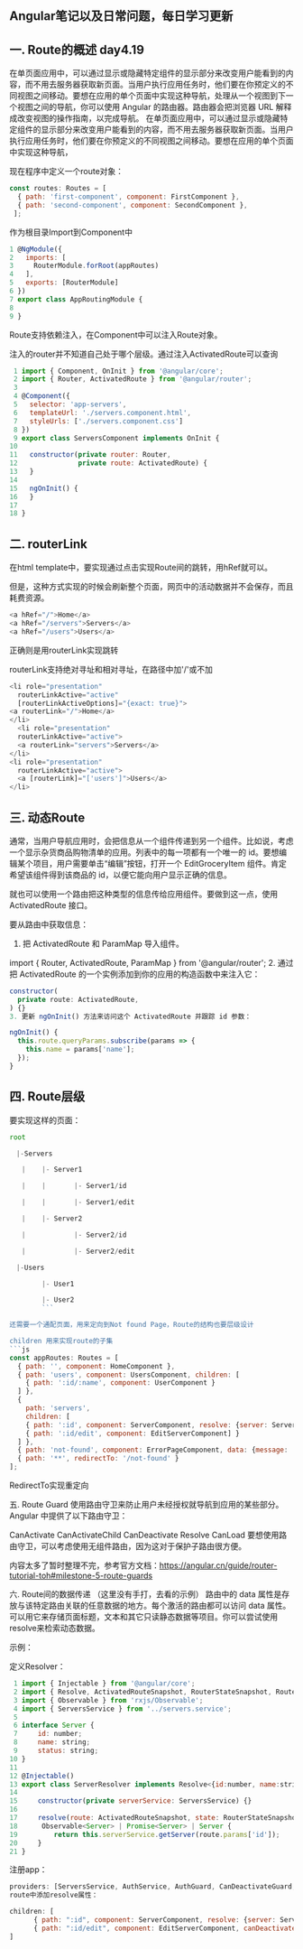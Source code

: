 ## Angular笔记以及日常问题，每日学习更新
## 一. Route的概述 day4.19
在单页面应用中，可以通过显示或隐藏特定组件的显示部分来改变用户能看到的内容，而不用去服务器获取新页面。当用户执行应用任务时，他们要在你预定义的不同视图之间移动。要想在应用的单个页面中实现这种导航，处理从一个视图到下一个视图之间的导航，你可以使用 Angular 的路由器。路由器会把浏览器 URL 解释成改变视图的操作指南，以完成导航。
在单页面应用中，可以通过显示或隐藏特定组件的显示部分来改变用户能看到的内容，而不用去服务器获取新页面。当用户执行应用任务时，他们要在你预定义的不同视图之间移动。要想在应用的单个页面中实现这种导航，

现在程序中定义一个route对象：
```js
const routes: Routes = [
  { path: 'first-component', component: FirstComponent },
  { path: 'second-component', component: SecondComponent },
 ];
```
作为根目录Import到Component中

```js
1 @NgModule({
2   imports: [
3     RouterModule.forRoot(appRoutes)
4   ],  
5   exports: [RouterModule]
6 })
7 export class AppRoutingModule {
8 
9 }
```

Route支持依赖注入，在Component中可以注入Route对象。

注入的router并不知道自己处于哪个层级。通过注入ActivatedRoute可以查询

```js
 1 import { Component, OnInit } from '@angular/core';
 2 import { Router, ActivatedRoute } from '@angular/router';
 3 
 4 @Component({
 5   selector: 'app-servers',
 6   templateUrl: './servers.component.html',
 7   styleUrls: ['./servers.component.css']
 8 })
 9 export class ServersComponent implements OnInit {
10 
11   constructor(private router: Router,
12               private route: ActivatedRoute) {
13   }
14 
15   ngOnInit() {
16   }
17 
18 }

 ```

## 二. routerLink
在html template中，要实现通过点击实现Route间的跳转，用hRef就可以。

但是，这种方式实现的时候会刷新整个页面，网页中的活动数据并不会保存，而且耗费资源。
```js
<a hRef="/">Home</a>
<a hRef="/servers">Servers</a>
<a hRef="/users">Users</a>
```
正确则是用routerLink实现跳转

routerLink支持绝对寻址和相对寻址，在路径中加'/'或不加

```js
<li role="presentation"
  routerLinkActive="active"
  [routerLinkActiveOptions]="{exact: true}">
<a routerLink="/">Home</a>
</li>
  <li role="presentation"
  routerLinkActive="active">
  <a routerLink="servers">Servers</a>
</li>
<li role="presentation"
  routerLinkActive="active">
  <a [routerLink]="['users']">Users</a>
</li>
```

## 三. 动态Route
通常，当用户导航应用时，会把信息从一个组件传递到另一个组件。比如说，考虑一个显示杂货商品购物清单的应用。列表中的每一项都有一个唯一的 id。要想编辑某个项目，用户需要单击“编辑”按钮，打开一个 EditGroceryItem 组件。肯定希望该组件得到该商品的 id，以便它能向用户显示正确的信息。

就也可以使用一个路由把这种类型的信息传给应用组件。要做到这一点，使用 ActivatedRoute 接口。

要从路由中获取信息：

1. 把 ActivatedRoute 和 ParamMap 导入组件。


import { Router, ActivatedRoute, ParamMap } from '@angular/router';
2.  通过把 ActivatedRoute 的一个实例添加到你的应用的构造函数中来注入它：
```js
constructor(
  private route: ActivatedRoute,
) {}
3. 更新 ngOnInit() 方法来访问这个 ActivatedRoute 并跟踪 id 参数：

ngOnInit() {
  this.route.queryParams.subscribe(params => {
    this.name = params['name'];
  });
}


```
 

## 四. Route层级
要实现这样的页面：
```js
root

　|-Servers

   |    |- Server1

   |    |       |- Server1/id

   |    |       |- Server1/edit

   |    |- Server2

   |            |- Server2/id

   |            |- Server2/edit

　|-Users

        |- User1

        |- User2　　
        ```

还需要一个通配页面，用来定向到Not found Page，Route的结构也要层级设计

children 用来实现route的子集
```js
const appRoutes: Routes = [
  { path: '', component: HomeComponent },
  { path: 'users', component: UsersComponent, children: [
    { path: ':id/:name', component: UserComponent }
  ] },
  {
    path: 'servers',
    children: [
    { path: ':id', component: ServerComponent, resolve: {server: ServerResolver} },
    { path: ':id/edit', component: EditServerComponent] }
  ] },
  { path: 'not-found', component: ErrorPageComponent, data: {message: 'Page not found!'} },
  { path: '**', redirectTo: '/not-found' }
];
```
RedirectTo实现重定向

 

五. Route Guard
使用路由守卫来防止用户未经授权就导航到应用的某些部分。Angular 中提供了以下路由守卫：

CanActivate
CanActivateChild
CanDeactivate
Resolve
CanLoad
要想使用路由守卫，可以考虑使用无组件路由，因为这对于保护子路由很方便。

内容太多了暂时整理不完，参考官方文档：https://angular.cn/guide/router-tutorial-toh#milestone-5-route-guards

 

六. Route间的数据传递 （这里没有手打，去看的示例）
路由中的 data 属性是存放与该特定路由关联的任意数据的地方。每个激活的路由都可以访问 data 属性。可以用它来存储页面标题，文本和其它只读静态数据等项目。你可以尝试使用resolve来检索动态数据。

示例：

定义Resolver：

```js
 1 import { Injectable } from '@angular/core';
 2 import { Resolve, ActivatedRouteSnapshot, RouterStateSnapshot, Router } from '@angular/router';
 3 import { Observable } from 'rxjs/Observable';
 4 import { ServersService } from '../servers.service';
 5 
 6 interface Server {
 7     id: number;
 8     name: string;
 9     status: string;
10 }
11 
12 @Injectable()
13 export class ServerResolver implements Resolve<{id:number, name:string, status:string}> {
14 
15     constructor(private serverService: ServersService) {}
16 
17     resolve(route: ActivatedRouteSnapshot, state: RouterStateSnapshot):
18      Observable<Server> | Promise<Server> | Server {
19         return this.serverService.getServer(route.params['id']);
20     }
21 }
```

注册app：
```js
providers: [ServersService, AuthService, AuthGuard, CanDeactivateGuard, ServerResolver]
route中添加resolve属性：

children: [
      { path: ":id", component: ServerComponent, resolve: {server: ServerResolver} },
      { path: ":id/edit", component: EditServerComponent, canDeactivate: [CanDeactivateGuard]},
]
```
